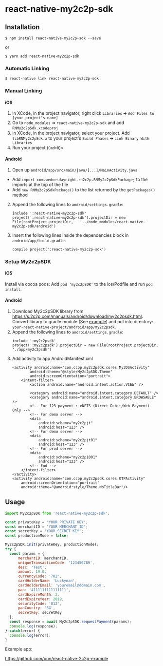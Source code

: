 
# react-native-my2c2p-sdk

## Installation

`$ npm install react-native-my2c2p-sdk --save`

or

`$ yarn add react-native-my2c2p-sdk`

### Automatic Linking

`$ react-native link react-native-my2c2p-sdk`

### Manual Linking

#### iOS

1. In XCode, in the project navigator, right click `Libraries` ➜ `Add Files to [your project's name]`
2. Go to `node_modules` ➜ `react-native-my2c2p-sdk` and add `RNMy2c2pSdk.xcodeproj`
3. In XCode, in the project navigator, select your project. Add `libRNMy2c2pSdk.a` to your project's `Build Phases` ➜ `Link Binary With Libraries`
4. Run your project (`Cmd+R`)<

#### Android

1. Open up `android/app/src/main/java/[...]/MainActivity.java`
  - Add `import com.wednesdaynight.rn2c2p.RNMy2c2pSdkPackage;` to the imports at the top of the file
  - Add `new RNMy2c2pSdkPackage()` to the list returned by the `getPackages()` method
2. Append the following lines to `android/settings.gradle`:
  	```
  	include ':react-native-my2c2p-sdk'
  	project(':react-native-my2c2p-sdk').projectDir = new File(rootProject.projectDir, 	'../node_modules/react-native-my2c2p-sdk/android')
  	```
3. Insert the following lines inside the dependencies block in `android/app/build.gradle`:
  	```
    compile project(':react-native-my2c2p-sdk')
  	```

### Setup My2c2pSDK

#### iOS

Install via cocoa pods:
Add `pod 'my2c2pSDK'` to the ios/Podfile and run `pod install`.

#### Android

1. Download My2c2pSDK library from <https://s.2c2p.com/manuals/android/download/my2c2psdk.html>.
   Convert library to gradle module (See [example](https://github.com/oun/react-native-2c2p-example/tree/master/android/app/my2c2psdk)) 
   and put into directory: `your-react-native-project/android/app/my2c2psdk`.
2. Append the following lines to `android/settings.gradle`:
    ```
    include ':my2c2psdk'
    project(':my2c2psdk').projectDir = new File(rootProject.projectDir, './app/my2c2psdk')
    ```
3. Add activity to app AndroidManifest.xml
    ```
    <activity android:name="com.ccpp.my2c2psdk.cores.My3DSActivity"
            android:theme="@style/My2c2pSDK.Theme"
            android:screenOrientation="portrait">
        <intent-filter>
            <action android:name="android.intent.action.VIEW" />
    
            <category android:name="android.intent.category.DEFAULT" />
            <category android:name="android.intent.category.BROWSABLE" />
            <!-- For 123 payment : eNETS (Direct Debit/Web Payment) Only -->
            <!-- For demo server -->
            <data
                android:scheme="my2c2pjt"
                android:host="123" />
            <!-- For demo server -->
            <data
                android:scheme="my2c2pjt01"
                android:host="123" />
            <!-- For prod server -->
            <data
                android:scheme="my2c2p1001"
                android:host="123" />
            <!-- End -->
        </intent-filter>
    </activity>
    <activity android:name="com.ccpp.my2c2psdk.cores.OTPActivity"
        android:screenOrientation="portrait"
        android:theme="@android:style/Theme.NoTitleBar"/>
    ```

## Usage
```javascript
import My2c2pSDK from 'react-native-my2c2p-sdk';

const privateKey = 'YOUR PRIVATE KEY';
const merchantID = 'YOUR MERCHANT ID';
const secretKey = 'YOUR SECRET KEY';
const productionMode = false;

My2c2pSDK.init(privateKey, productionMode);
try {
  const params = {
      merchantID: merchantID,
      uniqueTransactionCode: '123456789',
      desc: 'Test',
      amount: 19.0,
      currencyCode: '702',
      cardHolderName: 'Luckyman',
      cardHolderEmail: 'youremail@domain.com',
      pan: '4111111111111111',
      cardExpireMonth: 2,
      cardExpireYear: 2019,
      securityCode: '012',
      panCountry: 'SG',
      secretKey: secretKey
  };
  const response = await My2c2pSDK.requestPayment(params);
  console.log(response);
} catch(error) {
  console.log(error);
}
```

Example app:

https://github.com/oun/react-native-2c2p-example